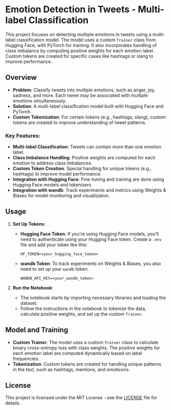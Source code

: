 # Emotion Detection in Tweets - Multi-label Classification

This project focuses on detecting multiple emotions in tweets using a multi-label classification model. The model uses a custom `Trainer` class from Hugging Face, with PyTorch for training. It also incorporates handling of class imbalance by computing positive weights for each emotion label. Custom tokens are created for specific cases like hashtags or slang to improve performance.

## Overview

- **Problem**: Classify tweets into multiple emotions, such as anger, joy, sadness, and more. Each tweet may be associated with multiple emotions simultaneously.
- **Solution**: A multi-label classification model built with Hugging Face and PyTorch.
- **Custom Tokenization**: For certain tokens (e.g., hashtags, slang), custom tokens are created to improve understanding of tweet patterns.

### Key Features:
- **Multi-label Classification**: Tweets can contain more than one emotion label.
- **Class Imbalance Handling**: Positive weights are computed for each emotion to address class imbalances.
- **Custom Token Creation**: Special handling for unique tokens (e.g., hashtags) to improve model performance.
- **Integration with Hugging Face**: Fine-tuning and training are done using Hugging Face models and tokenizers.
- **Integration with wandb**: Track experiments and metrics using Weights & Biases for model monitoring and visualization.

## Usage

1. **Set Up Tokens**:
   - **Hugging Face Token**: If you're using Hugging Face models, you'll need to authenticate using your Hugging Face token. Create a `.env` file and add your token like this:
     ```
     HF_TOKEN=<your_hugging_face_token>
     ```
   - **wandb Token**: To track experiments on Weights & Biases, you also need to set up your `wandb` token:
     ```
     WANDB_API_KEY=<your_wandb_token>
     ```

2. **Run the Notebook**: 
   - The notebook starts by importing necessary libraries and loading the dataset. 
   - Follow the instructions in the notebook to tokenize the data, calculate positive weights, and set up the custom `Trainer`.

## Model and Training

- **Custom Trainer**: The model uses a custom `Trainer` class to calculate binary cross-entropy loss with class weights. The positive weights for each emotion label are computed dynamically based on label frequencies.
- **Tokenization**: Custom tokens are created for handling unique patterns in the text, such as hashtags, mentions, and emoticons.

## License

This project is licensed under the MIT License - see the [LICENSE](LICENSE) file for details.

